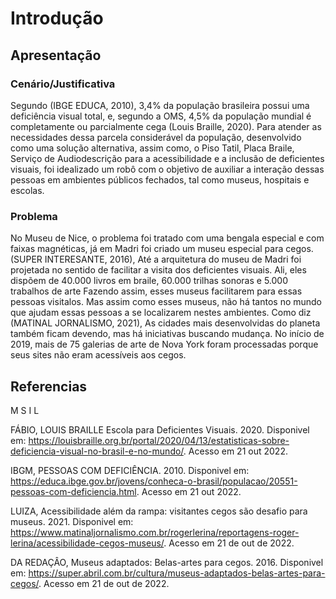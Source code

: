 # Introdução

## Apresentação
  ### Cenário/Justificativa
  Segundo (IBGE EDUCA, 2010), 3,4% da população brasileira possui uma deficiência visual total,  e, segundo a OMS, 4,5% da população mundial é completamente ou parcialmente cega (Louis Braille, 2020).
Para atender as necessidades dessa parcela considerável da população, desenvolvido como uma solução alternativa, assim como, o Piso Tatil, Placa Braile, Serviço de Audiodescrição para a acessibilidade e a inclusão de deficientes visuais, foi idealizado um robô com o objetivo de auxiliar a interação dessas pessoas em ambientes públicos fechados, tal como museus, hospitais e escolas.
  
  ### Problema
  No Museu de Nice, o problema foi tratado com uma bengala especial e com faixas magnéticas, já em Madri foi criado um museu especial para cegos. 
(SUPER INTERESANTE, 2016), Até a arquitetura do museu de Madri foi projetada no sentido de facilitar a visita dos deficientes visuais. Ali, eles dispõem de 40.000 livros em braile, 60.000 trilhas sonoras e 5.000 trabalhos de arte 
Fazendo assim, esses museus facilitarem para essas pessoas visitalos. Mas assim como esses museus, não há tantos no mundo que ajudam essas pessoas a se localizarem nestes ambientes.
Como diz (MATINAL JORNALISMO, 2021), As cidades mais desenvolvidas do planeta também ficam devendo, mas há iniciativas buscando mudança. No início de 2019, mais de 75 galerias de arte de Nova York foram processadas porque seus sites não eram acessíveis aos cegos.

## Referencias
 M S I L
 
 FÁBIO, LOUIS BRAILLE Escola para Deficientes Visuais. 2020. Disponivel em:
 https://louisbraille.org.br/portal/2020/04/13/estatisticas-sobre-deficiencia-visual-no-brasil-e-no-mundo/. Acesso em 21 out 2022.

IBGM, PESSOAS COM DEFICIÊNCIA. 2010. Disponivel em:
 https://educa.ibge.gov.br/jovens/conheca-o-brasil/populacao/20551-pessoas-com-deficiencia.html. Acesso em 21 out 2022.
 
 LUIZA, Acessibilidade além da rampa: visitantes cegos são desafio para museus. 2021. Disponivel em:
 https://www.matinaljornalismo.com.br/rogerlerina/reportagens-roger-lerina/acessibilidade-cegos-museus/. Acesso em 21 de out de 2022.
 
 DA REDAÇÂO, Museus adaptados: Belas-artes para cegos. 2016. Disponivel em:
 https://super.abril.com.br/cultura/museus-adaptados-belas-artes-para-cegos/. Acesso em 21 de out de 2022.
 
 
 

